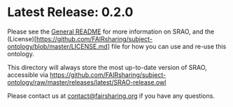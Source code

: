 # Latest Release: 0.2.0

Please see the [General README](https://github.com/FAIRsharing/subject-ontology/blob/master/README.md) for
more information on SRAO, and the (License)[https://github.com/FAIRsharing/subject-ontology/blob/master/LICENSE.md] file
for how you can use and re-use this ontology.

This directory will always store the most up-to-date version of SRAO, accessible via https://github.com/FAIRsharing/subject-ontology/raw/master/releases/latest/SRAO-release.owl

Please contact us at contact@fairsharing.org if you have any questions.
